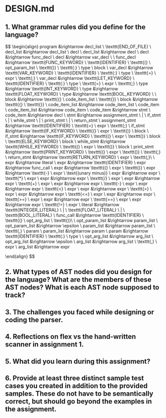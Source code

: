 # DESIGN.md

## 1.  What grammar rules did you define for the language?
$$
\begin{align}
program &\rightarrow decl\_list \ \texttt{END\_OF\_FILE} \\
decl\_list &\rightarrow decl\_list \ decl \\
decl\_list &\rightarrow decl \\
decl &\rightarrow func\_decl \\
decl &\rightarrow var\_decl \\
\\
func\_decl &\rightarrow \texttt{FUNC\_KEYWORD} \ \texttt{IDENTIFIER} \ \texttt{(} \ opt\_param\_list \ \texttt{)} \ \texttt{:} \ type \ block \\
var\_decl &\rightarrow \texttt{VAR\_KEYWORD} \ \texttt{IDENTIFIER} \ \texttt{:} \ type \ \texttt{=} \ expr \ \texttt{;} \\
var\_decl &\rightarrow \texttt{LET\_KEYWORD} \ \texttt{IDENTIFIER} \ \texttt{:} \ type \ \texttt{=} \ expr \ \texttt{;}
\\
type &\rightarrow \texttt{INT\_KEYWORD} \\
type &\rightarrow \texttt{FLOAT\_KEYWORD} \\
type &\rightarrow \texttt{BOOL\_KEYWORD} \\
\\
block &\rightarrow \texttt{\{} \ code\_item\_list \ \texttt{\}} \\
block &\rightarrow \texttt{\{} \ \texttt{\}} \\
code\_item\_list &\rightarrow code\_item\_list \ code\_item \\
code\_item\_list &\rightarrow code\_item \\
code\_item &\rightarrow stmt \\
code\_item &\rightarrow decl \\
stmt &\rightarrow assignment\_stmt \ | \ if\_stmt \ | \ while\_stmt \ | \ print\_stmt \ | \ return\_stmt \\
assignment\_stmt &\rightarrow \texttt{IDENTIFIER} \ \texttt{=} \ expr \ \texttt{;} \\
if\_stmt &\rightarrow \texttt{IF\_KEYWORD} \ \texttt{(} \ expr \ \texttt{)} \ block \\
if\_stmt &\rightarrow \texttt{IF\_KEYWORD} \ \texttt{(} \ expr \ \texttt{)} \ block \ \texttt{ELSE\_KEYWORD} \ block \\
while\_stmt &\rightarrow \texttt{WHILE\_KEYWORD} \ \texttt{(} \ expr \ \texttt{)} \ block \\
print\_stmt &\rightarrow \texttt{PRINT\_KEYWORD} \ \texttt{(} \ expr \ \texttt{)} \ \texttt{;} \\
return\_stmt &\rightarrow \texttt{RETURN\_KEYWORD} \ expr \ \texttt{;}\\
\\
expr &\rightarrow literal \\
expr &\rightarrow \texttt{IDENTIFIER} \\
expr &\rightarrow func\_call \\
expr &\rightarrow \texttt{(} \ expr \ \texttt{)} \\
expr &\rightarrow \texttt{-} \ expr \ \text{(unary minus)} \\
expr &\rightarrow expr \ \texttt{*} \ expr \\
expr &\rightarrow expr \ \texttt{/} \ expr \\
expr &\rightarrow expr \ \texttt{+} \ expr \\
expr &\rightarrow expr \ \texttt{-} \ expr \\
expr &\rightarrow expr \ \texttt{<} \ expr \\
expr &\rightarrow expr \ \texttt{>} \ expr \\
expr &\rightarrow expr \ \texttt{<=} \ expr \\
expr &\rightarrow expr \ \texttt{>=} \ expr \\
expr &\rightarrow expr \ \texttt{==} \ expr \\
expr &\rightarrow expr \ \texttt{!=} \ expr \\
literal &\rightarrow \texttt{INTEGER\_LITERAL} \ | \ \texttt{FLOAT\_LITERAL} \ | \ \texttt{BOOL\_LITERAL} \\
func\_call &\rightarrow \texttt{IDENTIFIER} \ \texttt{(} \ opt\_arg\_list \ \texttt{)}\\
\\
opt\_param\_list &\rightarrow param\_list \\
opt\_param\_list &\rightarrow \epsilon \\
param\_list &\rightarrow param\_list \ \texttt{,} \ param \\
param\_list &\rightarrow param \\
param &\rightarrow \texttt{IDENTIFIER} \ \texttt{:} \ type \\
\\
opt\_arg\_list &\rightarrow arg\_list \\
opt\_arg\_list &\rightarrow \epsilon \\
arg\_list &\rightarrow arg\_list \ \texttt{,} \ expr \\
arg\_list &\rightarrow expr

\end{align}
$$

## 2.  What types of AST nodes did you design for the language? What are the members of these AST nodes? What is each AST node supposed to track?


## 3.  The challenges you faced while designing or coding the parser.


## 4.  Reflections on flex vs the hand-written scanner in assignment 1.


## 5.  What did you learn during this assignment?


## 6.  Provide at least three distinct sample test cases you created in addition to the provided samples. These do not have to be semantically correct, but should go beyond the examples in the assignment.